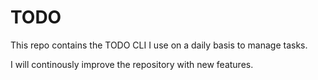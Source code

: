 # TODO

This repo contains the TODO CLI I use on a daily basis to manage tasks.

I will continously improve the repository with new features.